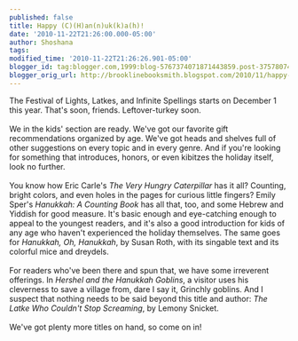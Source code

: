 ```yaml
---
published: false
title: Happy (C)(H)an(n)uk(k)a(h)!
date: '2010-11-22T21:26:00.000-05:00'
author: Shoshana
tags: 
modified_time: '2010-11-22T21:26:26.901-05:00'
blogger_id: tag:blogger.com,1999:blog-5767374071871443859.post-3757807455598056336
blogger_orig_url: http://brooklinebooksmith.blogspot.com/2010/11/happy-channukkah.html
---
```


The Festival of Lights, Latkes, and Infinite Spellings starts on December 1 this year. That's soon, friends. Leftover-turkey soon.<br /><br />We in the kids' section are ready. We've got our favorite gift recommendations organized by age. We've got heads and shelves full of other suggestions on every topic and in every genre. And if you're looking for something that introduces, honors, or even kibitzes the holiday itself, look no further.<br /><br />You know how Eric Carle's <i>The Very Hungry Caterpillar</i> has it all? Counting, bright colors, and even holes in the pages for curious little fingers? Emily Sper's <i>Hanukkah: A Counting Book</i> has all that, too, and some Hebrew and Yiddish for good measure. It's basic enough and eye-catching enough to appeal to the youngest readers, and it's also a good introduction for kids of any age who haven't experienced the holiday themselves. The same goes for <i>Hanukkah, Oh, Hanukkah</i>, by Susan Roth, with its singable text and its colorful mice and dreydels.<br /><br />For readers who've been there and spun that, we have some irreverent offerings. In <i>Hershel and the Hanukkah Goblins</i>, a visitor uses his cleverness to save a village from, dare I say it, Grinchly goblins. And I suspect that nothing needs to be said beyond this title and author: <i>The Latke Who Couldn't Stop Screaming</i>, by Lemony Snicket.<br /><br />We've got plenty more titles on hand, so come on in!